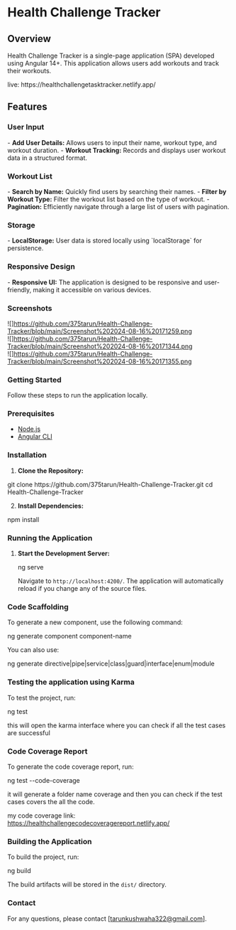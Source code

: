 <h1> Health Challenge Tracker</h1>

<h2>Overview</h2>
<p>
Health Challenge Tracker is a single-page application (SPA) developed using Angular 14+. This application allows users add workouts and  track their workouts.</p>
<p>live: https://healthchallengetasktracker.netlify.app/ </p>
<h2>Features</h2>

<h3> User Input</h3>
- <b> Add User Details:</b> Allows users to input their name, workout type, and workout duration.
- <b>Workout Tracking:</b> Records and displays user workout data in a structured format.

<h3>Workout List</h3>
- <b>Search by Name:</b> Quickly find users by searching their names.
- <b>Filter by Workout Type:</b> Filter the workout list based on the type of workout.
- <b>Pagination:</b> Efficiently navigate through a large list of users with pagination.

<h3> Storage</h3>
- <b>LocalStorage:</b> User data is stored locally using `localStorage` for persistence.

<h3> Responsive Design </h3>
- <b>Responsive UI:</b> The application is designed to be responsive and user-friendly, making it accessible on various devices.

<h3> Screenshots</h3>

![]https://github.com/375tarun/Health-Challenge-Tracker/blob/main/Screenshot%202024-08-16%20171259.png
<br>
![]https://github.com/375tarun/Health-Challenge-Tracker/blob/main/Screenshot%202024-08-16%20171344.png
<br>
![]https://github.com/375tarun/Health-Challenge-Tracker/blob/main/Screenshot%202024-08-16%20171355.png



<h3> Getting Started</h3>

Follow these steps to run the application locally.

<h3> Prerequisites</h3>

- [Node.js](https://nodejs.org/en/)
- [Angular CLI](https://angular.io/cli)

<h3> Installation</h3>

1. <b>Clone the Repository:</b>
<p>
    git clone https://github.com/375tarun/Health-Challenge-Tracker.git
    cd Health-Challenge-Tracker
</p>

2. <b>Install Dependencies:</b>
<p>
    npm install
</p>

<h3> Running the Application</h3>

1. <b>Start the Development Server:</b>
   <p> 
    ng serve<br>
    
    Navigate to `http://localhost:4200/`. The application will automatically reload if you change any of the source files.</p>

<h3>Code Scaffolding</h3>
<p>
To generate a new component, use the following command:

ng generate component component-name
</p>
You can also use:
<p>
ng generate directive|pipe|service|class|guard|interface|enum|module </p>

<h3>Testing the application using Karma</h3>
<p>
To test the project, run:

ng test

this will open the karma interface where you can check if all the test cases are successful

</p>

<h3>Code Coverage Report</h3>
<p>
To generate the code coverage report, run: 

ng test --code-coverage

it will generate a folder name coverage and then you can check if the test cases covers the all the code.

my code coverage link: https://healthchallengecodecoveragereport.netlify.app/
</p>

<h3> Building the Application</h3>
<p>
To build the project, run:

ng build

The build artifacts will be stored in the `dist/` directory.</p>


<h3> Contact</h3>

For any questions, please contact [tarunkushwaha322@gmail.com].


